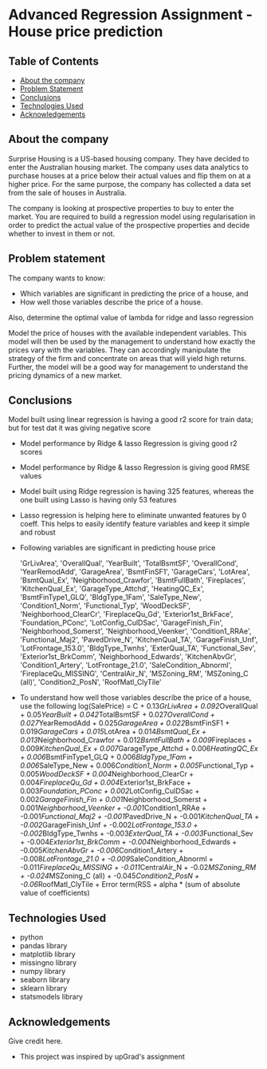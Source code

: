 # Advanced Regression Assignment - House price prediction


## Table of Contents
* [About the company](#About-the-company)
* [Problem Statement](#Problem-statement)
* [Conclusions](#Conclusions)   
* [Technologies Used](#technologies-used)
* [Acknowledgements](#acknowledgements)

<!-- You can include any other section that is pertinent to your problem -->

## About the company
Surprise Housing is a US-based housing company. They have decided to enter the Australian housing market. The company uses data analytics to purchase houses at a price below their actual values and flip them on at a higher price. For the same purpose, the company has collected a data set from the sale of houses in Australia. 

The company is looking at prospective properties to buy to enter the market. You are required to build a regression model using regularisation in order to predict the actual value of the prospective properties and decide whether to invest in them or not.

## Problem statement
The company wants to know:
- Which variables are significant in predicting the price of a house, and
- How well those variables describe the price of a house.

Also, determine the optimal value of lambda for ridge and lasso regression

Model the price of houses with the available independent variables. This model will then be used by the management to understand how exactly the prices vary with the variables. They can accordingly manipulate the strategy of the firm and concentrate on areas that will yield high returns. Further, the model will be a good way for management to understand the pricing dynamics of a new market.

<!-- You don't have to answer all the questions - just the ones relevant to your project. -->

## Conclusions

Model built using linear regression is having a good r2 score for train data; but for test dat it was giving negative score
- Model performance by Ridge & lasso Regression is giving good r2 scores
- Model performance by Ridge & lasso Regression is giving good RMSE values
- Model built using Ridge regression is having 325 features, whereas the one built using Lasso is having only 53 features
- Lasso regression is helping here to eliminate unwanted features by 0 coeff. This helps to easily identify feature variables and keep it simple and robust
- Following variables are significant in predicting house price

    'GrLivArea', 'OverallQual', 'YearBuilt', 'TotalBsmtSF',
       'OverallCond', 'YearRemodAdd', 'GarageArea', 'BsmtFinSF1',
       'GarageCars', 'LotArea', 'BsmtQual_Ex', 'Neighborhood_Crawfor',
       'BsmtFullBath', 'Fireplaces', 'KitchenQual_Ex',
       'GarageType_Attchd', 'HeatingQC_Ex', 'BsmtFinType1_GLQ',
       'BldgType_1Fam', 'SaleType_New', 'Condition1_Norm',
       'Functional_Typ', 'WoodDeckSF', 'Neighborhood_ClearCr',
       'FireplaceQu_Gd', 'Exterior1st_BrkFace', 'Foundation_PConc',
       'LotConfig_CulDSac', 'GarageFinish_Fin', 'Neighborhood_Somerst',
       'Neighborhood_Veenker', 'Condition1_RRAe', 'Functional_Maj2',
       'PavedDrive_N', 'KitchenQual_TA', 'GarageFinish_Unf',
       'LotFrontage_153.0', 'BldgType_Twnhs', 'ExterQual_TA',
       'Functional_Sev', 'Exterior1st_BrkComm', 'Neighborhood_Edwards',
       'KitchenAbvGr', 'Condition1_Artery', 'LotFrontage_21.0',
       'SaleCondition_Abnorml', 'FireplaceQu_MISSING', 'CentralAir_N',
       'MSZoning_RM', 'MSZoning_C (all)', 'Condition2_PosN',
       'RoofMatl_ClyTile'
- To understand how well those variables describe the price of a house, use the following
log(SalePrice) = C + 0.13*GrLivArea + 0.092*OverallQual + 0.05*YearBuilt + 0.042*TotalBsmtSF + 0.027*OverallCond + 0.027*YearRemodAdd + 0.025*GarageArea + 0.022*BsmtFinSF1 + 0.019*GarageCars + 0.015*LotArea + 0.014*BsmtQual_Ex + 0.013*Neighborhood_Crawfor + 0.012*BsmtFullBath + 0.009*Fireplaces + 0.009*KitchenQual_Ex + 0.007*GarageType_Attchd + 0.006*HeatingQC_Ex + 0.006*BsmtFinType1_GLQ + 0.006*BldgType_1Fam + 0.006*SaleType_New + 0.006*Condition1_Norm + 0.005*Functional_Typ + 0.005*WoodDeckSF + 0.004*Neighborhood_ClearCr + 0.004*FireplaceQu_Gd + 0.004*Exterior1st_BrkFace + 0.003*Foundation_PConc + 0.002*LotConfig_CulDSac + 0.002*GarageFinish_Fin + 0.001*Neighborhood_Somerst + 0.001*Neighborhood_Veenker + -0.001*Condition1_RRAe + -0.001*Functional_Maj2 + -0.001*PavedDrive_N + -0.001*KitchenQual_TA + -0.002*GarageFinish_Unf + -0.002*LotFrontage_153.0 + -0.002*BldgType_Twnhs + -0.003*ExterQual_TA + -0.003*Functional_Sev + -0.004*Exterior1st_BrkComm + -0.004*Neighborhood_Edwards + -0.005*KitchenAbvGr + -0.006*Condition1_Artery + -0.008*LotFrontage_21.0 + -0.009*SaleCondition_Abnorml + -0.011*FireplaceQu_MISSING + -0.011*CentralAir_N + -0.02*MSZoning_RM + -0.024*MSZoning_C (all) + -0.045*Condition2_PosN + -0.06*RoofMatl_ClyTile + Error term(RSS + alpha * (sum of absolute value of coefficients)

## Technologies Used
- python
- pandas library
- matplotlib library
- missingno library
- numpy library
- seaborn library
- sklearn library
- statsmodels library

## Acknowledgements
Give credit here.
- This project was inspired by upGrad's assignment
